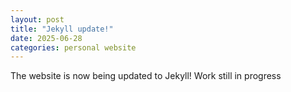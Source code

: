```yaml
---
layout: post
title: "Jekyll update!"
date: 2025-06-28
categories: personal website
---
```


The website is now being updated to Jekyll!
Work still in progress